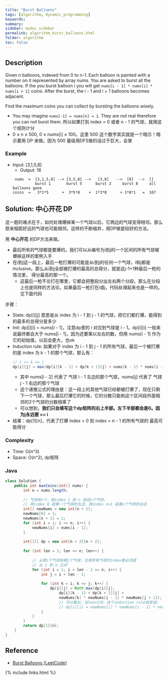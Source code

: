 ```yaml
---
title: "Burst Balloons"
tags: [algorithm, dynamic_programming]
keywords:
summary:
sidebar: mydoc_sidebar
permalink: algorithm_burst_balloons.html
folder: algorithm
toc: false
---
```


## Description
Given n balloons, indexed from 0 to n-1. Each balloon is painted with a number on it represented by array nums. 
You are asked to burst all the balloons. If the you burst balloon i you will get `nums[i - 1] * nums[i] * nums[i + 1]` coins. 
After the burst, the i - 1 and i + 1 balloons becomes adjacent.

Find the maximum coins you can collect by bursting the balloons wisely.

* You may imagine `nums[-1] = nums[n] = 1`. They are not real therefore you can not burst them. 所以如果打到 index = 0 或者 
n - 1 的气球，就用这个规则计分
* 0 ≤ n ≤ 500, 0 ≤ nums[i] ≤ 100。这里 500 这个数字其实就是一个暗示！暗示要用 DP 来做。因为 500 量级用DFS做的话过于巨大，会冒

### Example
* Input: [3,1,5,8]
  * Output: 16
  ```
   nums  =  [3,1,5,8] --> [3,5,8] -->   [3,8]   -->  [8]  -->  []
            burst 1       burst 5      burst 3     burst 8     all balloons gone
  coins  =   3*1*5      +  3*5*8    +  1*3*8      + 1*8*1   =  167
  ```

## Solution: 中心开花 DP
这一题的难点在于，如何处理爆掉某一个气球以后，它两边的气球变得相邻。那么原来相距好远的气球也可能相邻。这样的不断缩并，用DP做是较好的方法。

用 **中心开花** 的DP方法来做。
* 最后所有的气球都是要爆的。我们可以从编号为i到j的一个区间的所有气球被爆掉这样的案例入手
* 在i到j这一段上，最后一枪打爆的可能是从i到j的任何一个气球，i和j都是inclusive。那么从i到j全部被打爆的最高的总得分，就是这j-1+1种最后一枪的情况里，
得分最高的那一个。
  * 这最后一枪不论打在哪里，它都会把整段分出左右两个分段，那么在分段上也是同样的方法论。如果最后一枪打在i或j，代码处理起来也是一样的。见下面代码

步骤：
* State: dp[i][j] 意思是从 index 为 i - 1 到 j - 1 的气球，把它们都打爆，能得到的最多的总得分是多少
* Init: dp[i][i] = nums[i - 1]，注意dp里的 i 对应到气球是 i - 1。dp[i][i] 一般来说最终都会大于 nums[i - 1]，因为还要乘以左右的数，但用 nums[i - 1] 作为它的初始值，以后会更大，也ok
* Induction rule: 如果对于 index 为 i - 1 到 j - 1 的所有气球，最后一个被打爆的是 index 为 k - 1 的那个气球，那么有：
  ```java
  // i <= k <= j
  dp[i][j] = max(dp[i][k - 1] + dp[k + 1][j] + nums[k - 1] * nums[i - 2] * nums[j])
  ```
  * 其中 nums[i - 2] 代表了 气球 i - 1 左边的那个气球，nums[j] 代表了 气球 j - 1 右边的那个气球
  * 这个递推公式的理由是：这一段上的其他气球已经都被打爆了，现在只剩下一个气球，那么最后打爆它的时候，它的分数只能和这个区间段外面相邻的2个气球的分数相乘了
  * 可以想到，**我们只会填写这个dp矩阵的右上半部。左下半部都会是0。因为j永远要 >= i**
* 结果：dp[1][n]，代表了打爆 index = 0 到 index = n - 1 的所有气球的 最高可能得分

### Complexity
* Time: O(n^3)
* Space: O(n^2), dp矩阵

### Java
```java
class Solution {
    public int maxCoins(int[] nums) {
        int n = nums.length;
        
        // 气球有n个，用index 1 到 n 装这n个气球，
        // 用index 0 装第一个气球的左边，用index n+1 装第n个气球的右边
        int[] newNums = new int[n + 2];
        newNums[0] = 1;
        newNums[n + 1] = 1;
        for (int i = 1; i <= n; i++) {
            newNums[i] = nums[i - 1];
        }
        
        int[][] dp = new int[n + 2][n + 2];
        
        for (int len = 1; len <= n; len++) {
            
            // 从第i个气球到第j个气球，注意所有气球的index都必须是
            // 从 1 到 n 之间
            for (int i = 1; i + len - 1 <= n; i++) {
                int j = i + len - 1;
                
                for (int k = i; k <= j; k++) {
                    dp[i][j] = Math.max(dp[i][j],
                        dp[i][k - 1] + dp[k + 1][j] + 
                        newNums[k] * newNums[i - 1] * newNums[j + 1]);
                        // 可以看出，当len=1时，这个induction rule就变成:
                        // dp[i][i] = newNums[i] * newNums[i - 1] * newNums[i + 1]
                }
            }
        }
        return dp[1][n];
    }
}
```

## Reference
* [Burst Balloons [LeetCode]](https://leetcode.com/problems/burst-balloons/description/)

{% include links.html %}
